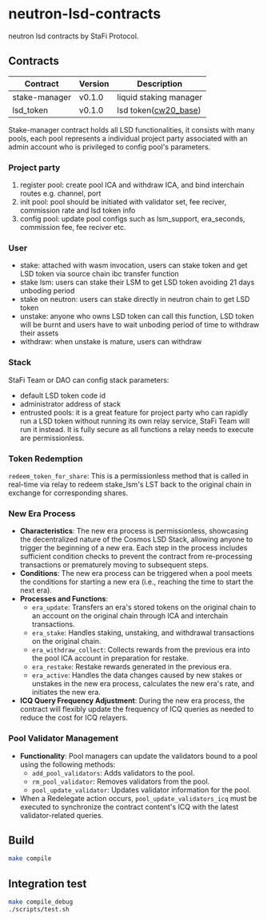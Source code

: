 # neutron-lsd-contracts

neutron lsd contracts by StaFi Protocol.

## Contracts

| Contract | Version | Description |
| --- | --- |--- |
| stake-manager | v0.1.0 | liquid staking manager |
| lsd_token | v0.1.0 | lsd token([cw20_base](https://github.com/CosmWasm/cw-plus/tree/main/contracts/cw20-base)) |

Stake-manager contract holds all LSD functionalities, it consists with many pools, each pool represents a individual project party associated with an admin account who is privileged to config pool's parameters.

### Project party
1. register pool: create pool ICA and withdraw ICA, and bind interchain routes e.g. channel, port
1. init pool: pool should be initiated with validator set, fee reciver, commission rate and lsd token info
1. config pool: update pool configs such as lsm_support, era_seconds, commission fee, fee reciver etc.

### User
- stake: attached with wasm invocation, users can stake token and get LSD token via source chain ibc transfer function 
- stake lsm: users can stake their LSM to get LSD token avoiding 21 days unboding period
- stake on neutron: users can stake directly in neutron chain to get LSD token
- unstake: anyone who owns LSD token can call this function, LSD token will be burnt and users have to wait unboding period of time to withdraw their assets
- withdraw: when unstake is mature, users can withdraw

### Stack

StaFi Team or DAO can config stack parameters:
- default LSD token code id
- administrator address of stack
- entrusted pools: it is a great feature for project party who can rapidly run a LSD token without running its own relay service, StaFi Team will run it instead. It is fully secure as all functions a relay needs to execute are permissionless.

### Token Redemption 

`redeem_token_for_share`: This is a permissionless method that is called in real-time via relay to redeem stake_lsm's LST back to the original chain in exchange for corresponding shares.

### New Era Process

- **Characteristics**: The new era process is permissionless, showcasing the decentralized nature of the Cosmos LSD Stack, allowing anyone to trigger the beginning of a new era. Each step in the process includes sufficient condition checks to prevent the contract from re-processing transactions or prematurely moving to subsequent steps.
- **Conditions**: The new era process can be triggered when a pool meets the conditions for starting a new era (i.e., reaching the time to start the next era).
- **Processes and Functions**:
    - `era_update`: Transfers an era's stored tokens on the original chain to an account on the original chain through ICA and interchain transactions.
    - `era_stake`: Handles staking, unstaking, and withdrawal transactions on the original chain.
    - `era_withdraw_collect`: Collects rewards from the previous era into the pool ICA account in preparation for restake.
    - `era_restake`: Restake rewards generated in the previous era.
    - `era_active`: Handles the data changes caused by new stakes or unstakes in the new era process, calculates the new era's rate, and initiates the new era.
- **ICQ Query Frequency Adjustment**: During the new era process, the contract will flexibly update the frequency of ICQ queries as needed to reduce the cost for ICQ relayers.

### Pool Validator Management

- **Functionality**: Pool managers can update the validators bound to a pool using the following methods:
    - `add_pool_validators`: Adds validators to the pool.
    - `rm_pool_validator`: Removes validators from the pool.
    - `pool_update_validator`: Updates validator information for the pool.
- When a Redelegate action occurs, `pool_update_validators_icq` must be executed to synchronize the contract content's ICQ with the latest validator-related queries.


## Build

```sh
make compile
```

## Integration test

```sh
make compile_debug
./scripts/test.sh
```
